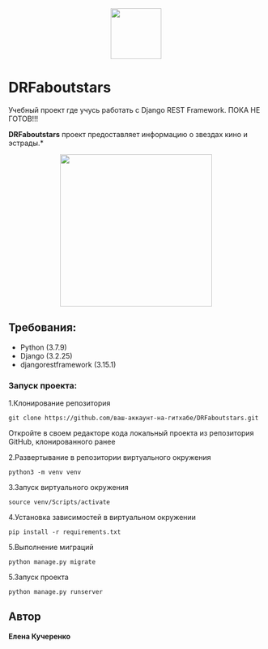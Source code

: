 <div id="header" align="center">
  <img src="https://media.giphy.com/media/M9gbBd9nbDrOTu1Mqx/giphy.gif" width="100"/>
</div>

# DRFaboutstars
Учебный проект где учусь работать c Django REST Framework.
ПОКА НЕ ГОТОВ!!! 

**DRFaboutstars** проект предоставляет информацию о звездах кино и  эстрады.*
<div id="header" align="center">
<img src="https://github.com/Elena250289/DRFaboutstars"width="300"/>
</div>

## Требования:
* Python (3.7.9)
* Django (3.2.25)
* djangorestframework (3.15.1)

### Запуск проекта:

1.Клонирование репозитория
```
git clone https://github.com/ваш-аккаунт-на-гитхабе/DRFaboutstars.git
```

Откройте в своем редакторе кода локальный проекта из репозитория GitHub, клонированного ранее

2.Развертывание в репозитории виртуального окружения
```
python3 -m venv venv
```
3.Запуск виртуального окружения
```
source venv/Scripts/activate
```
4.Установка зависимостей в виртуальном окружении
```
pip install -r requirements.txt
```
5.Выполнение миграций
```
python manage.py migrate
```
5.Запуск проекта
```
python manage.py runserver
```

## Автор
**Елена Кучеренко**
